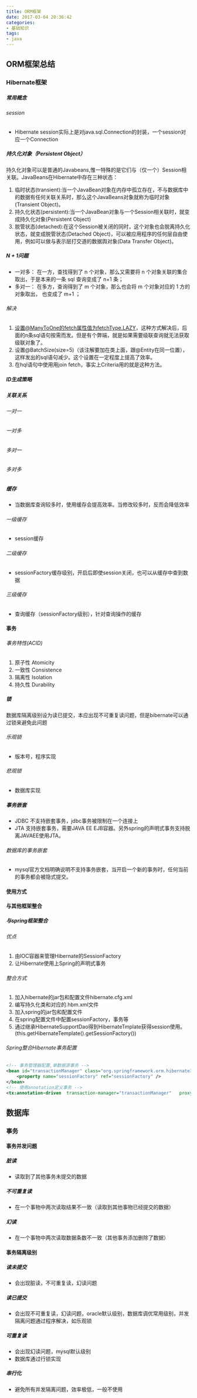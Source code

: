 ```yaml
---
title: ORM框架
date: 2017-03-04 20:36:42
categories:
- 基础知识
tags:
- java
---
```


## ORM框架总结

### Hibernate框架

##### 常用概念

###### session

- Hibernate session实际上是对java.sql.Connection的封装，一个session对应一个Connection

##### 持久化对象（Persistent Object）

持久化对象可以是普通的Javabeans,惟一特殊的是它们与（仅一个）Session相关联。JavaBeans在Hibernate中存在三种状态：
1. 临时状态(transient):当一个JavaBean对象在内存中孤立存在，不与数据库中的数据有任何关联关系时，那么这个JavaBeans对象就称为临时对象(Transient Object)。
2. 持久化状态(persistent):当一个JavaBean对象与一个Session相关联时，就变成持久化对象(Persistent Object)
3. 脱管状态(detached):在这个Session被关闭的同时，这个对象也会脱离持久化状态，就变成脱管状态(Detached Object)，可以被应用程序的任何层自由使用，例如可以做与表示层打交道的数据舆对象(Data Transfer Object)。

##### N + 1问题

- 一对多： 在一方，查找得到了 n 个对象，那么又需要将 n 个对象关联的集合取出，于是本来的一条 sql 查询变成了 n+1 条；
- 多对一： 在多方，查询得到了 m 个对象，那么也会将 m 个对象对应的 1 方的对象取出， 也变成了 m+1 ；

###### 解决

1. 设置@ManyToOne的fetch属性值为fetchType.LAZY，这种方式解决后，后面的n条sql语句按需而发。但是有个弊端，就是如果需要级联查询就无法获取级联对象了。
2. 设置@BatchSize(size=5)（该注解要加在类上面，跟@Entity在同一位置），这样发出的sql语句减少。这个设置在一定程度上提高了效率。
3. 在hql语句中使用用join fetch，事实上Criteria用的就是这种方法。

##### ID生成策略

##### 关联关系

###### 一对一

###### 一对多

###### 多对一

###### 多对多

##### 缓存

- 当数据库查询较多时，使用缓存会提高效率。当修改较多时，反而会降低效率

###### 一级缓存

- session缓存

###### 二级缓存

- sessionFactory缓存级别，开启后即使session关闭，也可以从缓存中查到数据

###### 三级缓存

- 查询缓存（sessionFactory级别），针对查询操作的缓存

#### 事务

###### 事务特性(ACID)

1. 原子性 Atomicity
2. 一致性 Consistence
3. 隔离性 Isolation
4. 持久性 Durability

##### 锁

数据库隔离级别设为读已提交，本应出现不可重复读问题，但是bibernate可以通过锁来避免此问题

###### 乐观锁
- 版本号，程序实现

###### 悲观锁
- 数据库实现

##### 事务嵌套

- JDBC 不支持嵌套事务，jdbc事务被限制在一个连接上
- JTA  支持嵌套事务，需要JAVA EE EJB容器。另外spring的声明式事务支持脱离JAVAEE使用JTA。


###### 数据库的事务嵌套

- mysql官方文档明确说明不支持事务嵌套，当开启一个新的事务时，任何当前的事务都会被隐式提交。

#### 使用方式

#### 与其他框架整合

##### 与spring框架整合

###### 优点

1. 由IOC容器来管理Hibernate的SessionFactory
2. 让Hibernate使用上Spring的声明式事务

###### 整合方式

1. 加入hibernate的jar包和配置文件hibernate.cfg.xml
2. 编写持久化类和对应的.hbm.xml文件
3. 加入spring的jar包和配置文件
4. 在spring配置文件中配置sessionFactory，事务等
5. 通过继承HibernateSupportDao得到HibernateTmplate获得session使用。(this.getHibernateTemplate().getSessionFactory())

###### Spring整合Hibernate事务配置

```xml
<!-- 事务管理器配置,单数据源事务 -->  
<bean id="transactionManager" class="org.springframework.orm.hibernate3.HibernateTransactionManager">  
    <property name="sessionFactory" ref="sessionFactory" />  
</bean>  
<!-- 使用annotation定义事务 -->  
<tx:annotation-driven  transaction-manager="transactionManager"   proxy-target-class="true" />
```

## 数据库

### 事务

#### 事务并发问题

##### 脏读

- 读取到了其他事务未提交的数据

##### 不可重复读

- 在一个事物中两次读取结果不一致（读取到其他事物已经提交的数据） 

##### 幻读

- 在一个事物中两次读取数据条数不一致（其他事务添加删除了数据）

#### 事务隔离级别

##### 读未提交

- 会出现脏读，不可重复读，幻读问题

##### 读已提交

- 会出现不可重复读，幻读问题，oracle默认级别，数据库调优常用级别，并发隔离问题通过程序解决，如乐观锁

##### 可重复读

- 会出现幻读问题，mysql默认级别
- 数据库通过行锁实现

##### 串行化

- 避免所有并发隔离问题，效率极低，一般不使用
